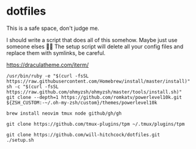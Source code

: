 # dotfiles

This is a safe space, don't judge me.

I should write a script that does all of this somehow. Maybe just use someone elses 🤷‍♂️
The setup script will delete all your config files and replace them with symlinks, be careful.

https://draculatheme.com/iterm/

```
/usr/bin/ruby -e "$(curl -fsSL https://raw.githubusercontent.com/Homebrew/install/master/install)"
sh -c "$(curl -fsSL https://raw.github.com/ohmyzsh/ohmyzsh/master/tools/install.sh)"
git clone --depth=1 https://github.com/romkatv/powerlevel10k.git ${ZSH_CUSTOM:-~/.oh-my-zsh/custom}/themes/powerlevel10k

brew install neovim tmux node github/gh/gh

git clone https://github.com/tmux-plugins/tpm ~/.tmux/plugins/tpm

git clone https://github.com/will-hitchcock/dotfiles.git
./setup.sh
```
